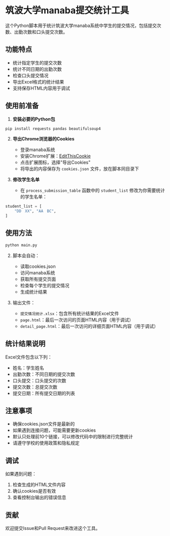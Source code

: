 # 筑波大学manaba提交统计工具

这个Python脚本用于统计筑波大学manaba系统中学生的提交情况，包括提交次数、出勤次数和口头提交次数。

## 功能特点

- 统计指定学生的提交次数
- 统计不同日期的出勤次数
- 检查口头提交情况
- 导出Excel格式的统计结果
- 支持保存HTML内容用于调试

## 使用前准备

1. **安装必要的Python包**

```bash
pip install requests pandas beautifulsoup4
```

2. **导出Chrome浏览器的Cookies**
   - 登录manaba系统
   - 安装Chrome扩展：[EditThisCookie](https://chrome.google.com/webstore/detail/editthiscookie/fngmhnnpilhplaeedifhccceomclgfbg)
   - 点击扩展图标，选择"导出Cookies"
   - 将导出的内容保存为 `cookies.json` 文件，放在脚本同目录下

3. **修改学生名单**
   - 在 `process_submission_table` 函数中的 `student_list` 修改为你需要统计的学生名单：

```python
student_list = [
    "DD　XX", "AA　BC",
]
```

## 使用方法

```bash
python main.py
``` 


2. 脚本会自动：
   - 读取cookies.json
   - 访问manaba系统
   - 获取所有提交页面
   - 检查每个学生的提交情况
   - 生成统计结果

3. 输出文件：
   - `提交情况统计.xlsx`：包含所有统计结果的Excel文件
   - `page.html`：最后一次访问的页面HTML内容（用于调试）
   - `detail_page.html`：最后一次访问的详细页面HTML内容（用于调试）

## 统计结果说明

Excel文件包含以下列：
- 姓名：学生姓名
- 出勤次数：不同日期的提交次数
- 口头提交：口头提交的次数
- 提交次数：总提交次数
- 提交日期：所有提交日期的列表

## 注意事项

- 确保cookies.json文件是最新的
- 如果遇到连接问题，可能需要更新cookies
- 默认只处理前10个链接，可以修改代码中的限制进行完整统计
- 请遵守学校的使用政策和隐私规定

## 调试

如果遇到问题：
1. 检查生成的HTML文件内容
2. 确认cookies是否有效
3. 查看控制台输出的错误信息

## 贡献

欢迎提交Issue和Pull Request来改进这个工具。
